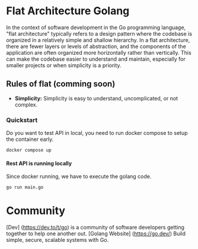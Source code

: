 # Flat Architecture Golang 

In the context of software development in the Go programming language, "flat architecture" typically refers to a design pattern where the codebase is organized in a relatively simple and shallow hierarchy. In a flat architecture, there are fewer layers or levels of abstraction, and the components of the application are often organized more horizontally rather than vertically. This can make the codebase easier to understand and maintain, especially for smaller projects or when simplicity is a priority.

## Rules of flat (comming soon)

- **Simplicity:** Simplicity is easy to understand, uncomplicated, or not complex.

### Quickstart

Do you want to test API in local, you need to run docker compose to setup the container early. 
```shell
docker compose up
```

#### Rest API is running locally

Since docker running, we have to execute the golang code. 
```shell
go run main.go
```

# Community

[Dev] (https://dev.to/t/go) is a community of software developers getting together to help one another out.
[Golang Website] (https://go.dev/) Build simple, secure, scalable systems with Go.